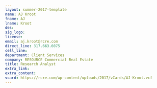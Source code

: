 ```yaml
---
layout: summer-2017-template
﻿name: AJ Kroot
fname: AJ
lname: Kroot
des: 
sig_logo: 
license: 
email: aj.kroot@rcre.com
direct_line: 317.663.6075
cell_line: 
department: Client Services
company: RESOURCE Commercial Real Estate
title: Research Analyst
extra_link: 
extra_content: 
vcard: https://rcre.com/wp-content/uploads/2017/vCards/AJ-Kroot.vcf
---
```

